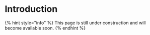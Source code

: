 # Introduction

{% hint style="info" %}
This page is still under construction and will become available soon.
{% endhint %}
